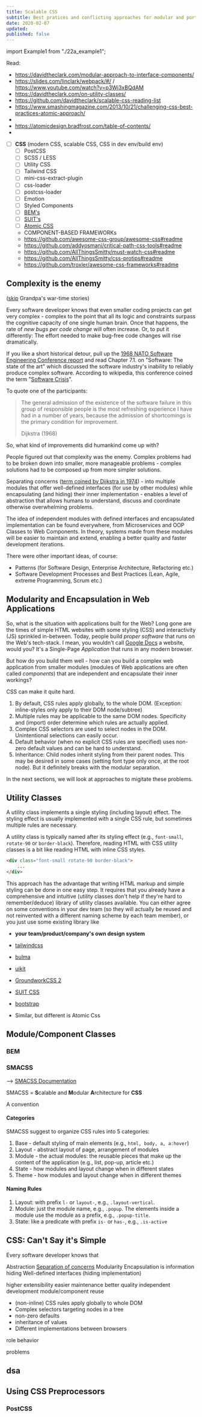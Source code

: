 ```yaml
---
title: Scalable CSS
subtitle: Best pratices and conflicting approaches for modular and portable CSS
date: 2020-02-07
updated:
published: false
---
```

import Example1 from "./22a_example1";

Read:
- https://davidtheclark.com/modular-approach-to-interface-components/
- https://slides.com/linclark/webpack/#/ / https://www.youtube.com/watch?v=p3Wi3xBQdAM
- https://davidtheclark.com/on-utility-classes/
- https://github.com/davidtheclark/scalable-css-reading-list
- https://www.smashingmagazine.com/2013/10/21/challenging-css-best-practices-atomic-approach/
- 
- https://atomicdesign.bradfrost.com/table-of-contents/
- 


-   [ ] **CSS** (modern CSS, scalable CSS, CSS in dev env/build env)
    -   [ ] PostCSS
    -   [ ] SCSS / LESS
    -   [ ] Utility CSS
    -   [ ] Tailwind CSS
    -   [ ] mini-css-extract-plugin
    -   [ ] css-loader
    -   [ ] postcss-loader
    -   [ ] Emotion
    -   [ ] Styled Components
    -   [ ] [BEM's](https://csswizardry.com/2013/01/mindbemding-getting-your-head-round-bem-syntax/)
    -   [ ] [SUIT's](https://github.com/suitcss/suit/blob/master/doc/naming-conventions.md)
    -   [ ] [Atomic CSS](https://acss.io/)
    - COMPONENT-BASED FRAMEWORKs
    - https://github.com/awesome-css-group/awesome-css#readme
    - https://github.com/addyosmani/critical-path-css-tools#readme
    - https://github.com/AllThingsSmitty/must-watch-css#readme
    - https://github.com/AllThingsSmitty/css-protips#readme
    - https://github.com/troxler/awesome-css-frameworks#readme



## Complexity is the enemy

([skip](#css-cant-say-its-simple) Grandpa's war-time stories)

Every software developer knows that even smaller coding projects can get very complex - complex to the point that all its logic and constraints surpass the cognitive capacity of one single human brain. Once that happens, the rate of *new bugs per code change* will often increase. Or, to put it differently: The effort needed to make bug-free code changes will rise dramatically.

If you like a short historical detour, pull up the [1968 NATO Software Engineering Conference report](http://homepages.cs.ncl.ac.uk/brian.randell/NATO/nato1968.PDF) and read Chapter 7.1. on "Software: The state of the art" which discussed the software industry's inability to reliably produce complex software. According to wikipedia, this conference coined the term "[Software Crisis](https://en.wikipedia.org/wiki/Software_crisis)". 

To quote one of the participants:
> The general admission of the existence of the software failure in this group of responsible people is the most refreshing experience I have had in a number of years, because the admission of shortcomings is the primary condition for improvement.
> 
> Dijkstra (1968)

So, what kind of improvements did humankind come up with?

People figured out that complexity was the enemy. Complex problems had to be broken down into smaller, more manageable problems - complex solutions had to be composed up from more simpler solutions. 

Separating concerns ([term coined by Dijkstra in 1974](https://en.wikipedia.org/wiki/Separation_of_concerns#Origin)) - into multiple modules that offer well-defined interfaces (for use by other modules) while encapsulating (and hiding) their inner implementation - enables a level of abstraction that allows humans to understand, discuss and coordinate otherwise overwhelming problems. 

The idea of independent modules with defined interfaces and encapsulated implementation can be found everywhere, from Microservices and OOP Classes to Web Components. In theory, systems made from these modules will be easier to maintain and extend, enabling a better quality and faster development iterations.

There were other important ideas, of course: 
- Patterns (for Software Design, Enterprise Architecture, Refactoring etc.)
- Software Development Processes and Best Practices (Lean, Agile, extreme Programming, Scrum etc.)

## Modularity and Encapsulation in Web Applications

So, what is the situation with applications built for the Web? Long gone are the times of simple HTML websites with some styling (CSS) and interactivity (JS) sprinkled in-between. Today, people build *proper software* that runs on the Web's tech-stack. I mean, you wouldn't call [Google Docs](https://docs.google.com/) a website, would you? It's a Single-Page *Application* that runs in any modern browser.

But how do you build them well - how can you build a complex web application from smaller modules (modules of Web applications are often called *components*) that are independent and encapsulate their inner workings?

CSS can make it quite hard.

1. By default, CSS rules apply globally, to the whole DOM. (Exception: inline-styles only apply to their DOM node/subtree)
1. Multiple rules may be applicable to the same DOM nodes. Specificity and (import) order determine which rules are actually applied.
1. Complex CSS selectors are used to select nodes in the DOM. Unintentional selections can easily occur.
1. Default behavior (when no explicit CSS rules are specified) uses non-zero default values and can be hard to understand.
1. Inheritance: Child nodes inherit styling from their parent nodes. This may be desired in some cases (setting font type only once, at the root node). But it definitely breaks with the modular separation.

In the next sections, we will look at approaches to migitate these problems.

## Utility Classes

A utility class implements a single styling (including layout) effect. The styling effect is usually implemented with a single CSS rule, but sometimes multiple rules are necessary.

A utility class is typically named after its styling effect (e.g., `font-small`, `rotate-90` or `border-black`). Therefore, reading HTML with CSS utility classes is a bit like reading HTML with inline CSS styles. 

```html
<div class="font-small rotate-90 border-black">
    ...
</div>
```

This approach has the advantage that writing HTML markup and simple styling can be done in one easy step. It requires that you already have a comprehensive and intuitive (utility classes don't help if they're hard to remember/deduce) library of utility classes available. You can either agree on some conventions in your dev team (so they will actually be reused and not reinvented with a different naming scheme by each team member), or you just use some existing library like 

- **your team/product/company's own design system**
- [tailwindcss](https://tailwindcss.com/docs/utility-first)
- [bulma](https://bulma.io/documentation/modifiers/helpers/)
- [uikit](https://getuikit.com/v2/docs/utility.html)
- [GroundworkCSS 2](http://groundworkcss.github.io/groundwork/?url=docs/helpers)
- [SUIT CSS](https://github.com/suitcss/utils)
- [bootstrap](https://getbootstrap.com/docs/4.4/utilities/borders/)

- Similar, but different is Atomic Css

## Module/Component Classes

### BEM


### SMACSS

--> [SMACSS Documentation](http://smacss.com/)

SMACSS = **S**calable and **M**odular **A**rchitecture for **CSS**

A convention

#### Categories

SMACSS suggest to organize CSS rules into 5 categories:

1. Base - default styling of main elements (e.g., `html, body, a, a:hover`)
1. Layout - abstract layout of page, arrangement of modules
1. Module - the actual modules: the reusable pieces that make up the content of the application (e.g., list, pop-up, article etc.)
1. State - how modules and layout change when in different states
1. Theme - how modules and layout change when in different themes

#### Naming Rules

1. Layout: with prefix `l-` or `layout-`, e.g., `.layout-vertical`.
2. Module: just the module name, e.g., `.popup`. The elements inside a module use the module as a prefix, e.g., `.popup-title`.
3. State: like a predicate with prefix `is-` or `has-`, e.g., `.is-active`

## CSS: Can't Say it's Simple

Every software developer knows that 

Abstraction
[Separation of concerns](https://en.wikipedia.org/wiki/Separation_of_concerns)
Modularity
Encapsulation is information hiding
Well-defined interfaces (hiding implementation)

higher extensibility
easier maintenance
better quality
independent development
module/component reuse

- (non-inline) CSS rules apply globally to whole DOM
- Complex selectors targeting nodes in a tree
- non-zero defaults
- inheritance of values
- Different implementations between browsers

role
behavior

problems

<Example1 />

## dsa


## Using CSS Preprocessors

### PostCSS
